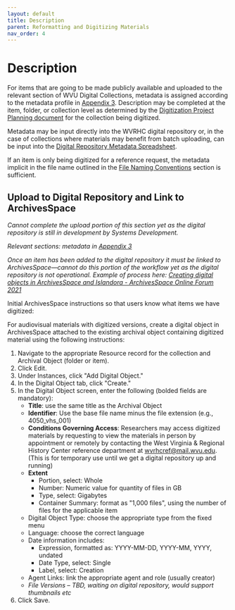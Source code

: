 ```yaml
---
layout: default
title: Description
parent: Reformatting and Digitizing Materials
nav_order: 4
---
```


# Description

For items that are going to be made publicly available and uploaded to the relevant section of WVU Digital Collections, metadata is assigned according to the metadata profile in [Appendix 3](https://elizajames.github.io/digital-preservation-documentation/docs/Appendices/appendix3/). Description may be completed at the item, folder, or collection level as determined by the [Digitization Project Planning document](https://elizajames.github.io/digital-preservation-documentation/assets/files/DigitizationPlanningForm.docx) for the collection being digitized.  

Metadata may be input directly into the WVRHC digital repository or, in the case of collections where materials may benefit from batch uploading, can be input into the [Digital Repository Metadata Spreadsheet](https://elizajames.github.io/digital-preservation-documentation/assets/files/Digital_Repository_Metadata_Template.xlsx).  

If an item is only being digitized for a reference request, the metadata implicit in the file name outlined in the [File Naming Conventions](https://elizajames.github.io/digital-preservation-documentation/docs/Reformatting-And-Digitizing-Materials/digitization-workflows/#file-naming-conventions) section is sufficient. 

## Upload to Digital Repository and Link to ArchivesSpace 

_Cannot complete the upload portion of this section yet as the digital repository is still in development by Systems Development._ 

_Relevant sections: metadata in [Appendix 3](https://elizajames.github.io/digital-preservation-documentation/docs/Appendices/appendix3/)_ 

_Once an item has been added to the digital repository it must be linked to ArchivesSpace—cannot do this portion of the workflow yet as the digital repository is not operational. Example of process here:  [Creating digital objects in ArchivesSpace and Islandora - ArchivesSpace Online Forum 2021](https://www.youtube.com/watch?v=1eX3ryz6TxU&t=2s)_

Initial ArchivesSpace instructions so that users know what items we have digitized: 

For audiovisual materials with digitized versions, create a digital object in ArchivesSpace attached to the existing archival object containing digitized material using the following instructions: 

1. Navigate to the appropriate Resource record for the collection and Archival Object (folder or item).  
2. Click Edit.  
3. Under Instances, click "Add Digital Object." 
4. In the Digital Object tab, click "Create."  
5. In the Digital Object screen, enter the following (bolded fields are mandatory):  
    * __Title__: use the same title as the Archival Object 
    * __Identifier__: Use the base file name minus the file extension (e.g., 4050_vhs_001) 
    * __Conditions Governing Access__: Researchers may access digitized materials by requesting to view the materials in person by appointment or remotely by contacting the West Virginia & Regional History Center reference department at wvrhcref@mail.wvu.edu. (This is for temporary use until we get a digital repository up and running) 
    * __Extent__
        * Portion, select: Whole 
        * Number: Numeric value for quantity of files in GB 
        * Type, select: Gigabytes 
        * Container Summary: format as "1,000 files", using the number of files for the applicable item 
    * Digital Object Type: choose the appropriate type from the fixed menu 
    * Language: choose the correct language 
    * Date information includes:  
        * Expression, formatted as: YYYY-MM-DD, YYYY-MM, YYYY, undated 
        * Date Type, select: Single 
        * Label, select: Creation 
    * Agent Links: link the appropriate agent and role (usually creator) 
    * *File Versions – TBD, waiting on digital repository, would support thumbnails etc*
6. Click Save. 